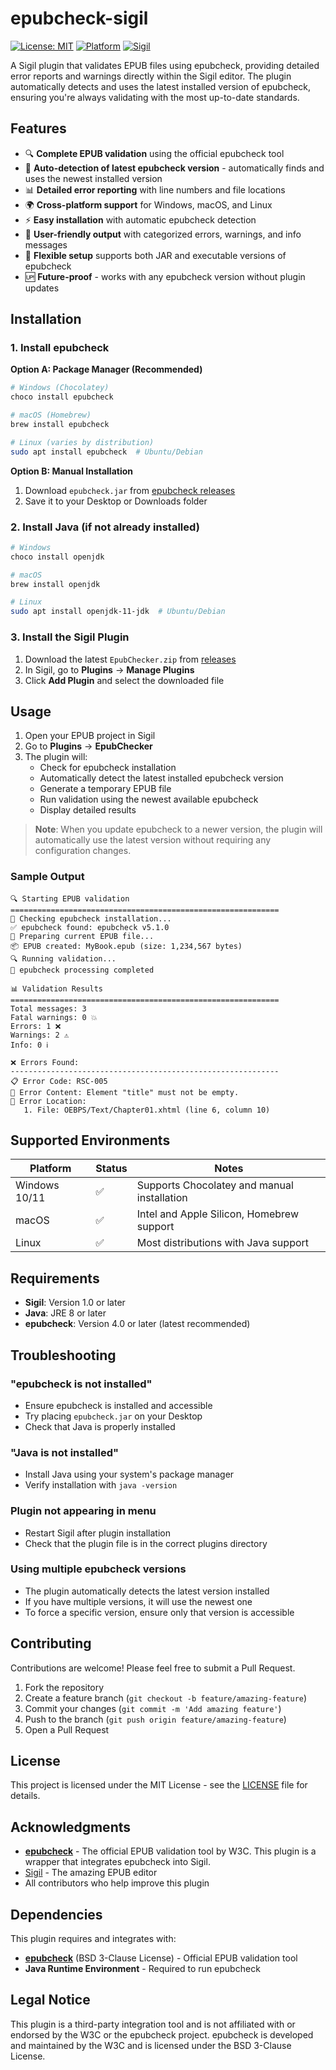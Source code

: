 # epubcheck-sigil

[![License: MIT](https://img.shields.io/badge/License-MIT-yellow.svg)](https://opensource.org/licenses/MIT)
[![Platform](https://img.shields.io/badge/platform-Windows%20%7C%20macOS%20%7C%20Linux-lightgrey)](https://github.com/yourusername/epubcheck-sigil)
[![Sigil](https://img.shields.io/badge/Sigil-1.0%2B-blue)](https://sigil-ebook.com/)

A Sigil plugin that validates EPUB files using epubcheck, providing detailed error reports and warnings directly within the Sigil editor. The plugin automatically detects and uses the latest installed version of epubcheck, ensuring you're always validating with the most up-to-date standards.

## Features

- 🔍 **Complete EPUB validation** using the official epubcheck tool
- 🔄 **Auto-detection of latest epubcheck version** - automatically finds and uses the newest installed version
- 📊 **Detailed error reporting** with line numbers and file locations
- 🌍 **Cross-platform support** for Windows, macOS, and Linux
- ⚡ **Easy installation** with automatic epubcheck detection
- 🎯 **User-friendly output** with categorized errors, warnings, and info messages
- 🔧 **Flexible setup** supports both JAR and executable versions of epubcheck
- 🆙 **Future-proof** - works with any epubcheck version without plugin updates

## Installation

### 1. Install epubcheck

**Option A: Package Manager (Recommended)**
```bash
# Windows (Chocolatey)
choco install epubcheck

# macOS (Homebrew)
brew install epubcheck

# Linux (varies by distribution)
sudo apt install epubcheck  # Ubuntu/Debian
```

**Option B: Manual Installation**
1. Download `epubcheck.jar` from [epubcheck releases](https://github.com/w3c/epubcheck/releases)
2. Save it to your Desktop or Downloads folder

### 2. Install Java (if not already installed)

```bash
# Windows
choco install openjdk

# macOS
brew install openjdk

# Linux
sudo apt install openjdk-11-jdk  # Ubuntu/Debian
```

### 3. Install the Sigil Plugin

1. Download the latest `EpubChecker.zip` from [releases](https://github.com/yourusername/epubcheck-sigil/releases)
2. In Sigil, go to **Plugins** → **Manage Plugins**
3. Click **Add Plugin** and select the downloaded file

## Usage

1. Open your EPUB project in Sigil
2. Go to **Plugins** → **EpubChecker**
3. The plugin will:
   - Check for epubcheck installation
   - Automatically detect the latest installed epubcheck version
   - Generate a temporary EPUB file
   - Run validation using the newest available epubcheck
   - Display detailed results

> **Note**: When you update epubcheck to a newer version, the plugin will automatically use the latest version without requiring any configuration changes.

### Sample Output

```
🔍 Starting EPUB validation
============================================================
🔧 Checking epubcheck installation...
✅ epubcheck found: epubcheck v5.1.0
📖 Preparing current EPUB file...
📦 EPUB created: MyBook.epub (size: 1,234,567 bytes)
🔍 Running validation...
📄 epubcheck processing completed

📊 Validation Results
============================================================
Total messages: 3
Fatal warnings: 0 💥
Errors: 1 ❌
Warnings: 2 ⚠️
Info: 0 ℹ️

❌ Errors Found:
------------------------------------------------------------
📋 Error Code: RSC-005
📄 Error Content: Element "title" must not be empty.
📍 Error Location:
   1. File: OEBPS/Text/Chapter01.xhtml (line 6, column 10)
```

## Supported Environments

| Platform | Status | Notes |
|----------|--------|-------|
| Windows 10/11 | ✅ | Supports Chocolatey and manual installation |
| macOS | ✅ | Intel and Apple Silicon, Homebrew support |
| Linux | ✅ | Most distributions with Java support |

## Requirements

- **Sigil**: Version 1.0 or later
- **Java**: JRE 8 or later
- **epubcheck**: Version 4.0 or later (latest recommended)

## Troubleshooting

### **"epubcheck is not installed"**
- Ensure epubcheck is installed and accessible
- Try placing `epubcheck.jar` on your Desktop
- Check that Java is properly installed

### **"Java is not installed"**
- Install Java using your system's package manager
- Verify installation with `java -version`

### **Plugin not appearing in menu**
- Restart Sigil after plugin installation
- Check that the plugin file is in the correct plugins directory

### **Using multiple epubcheck versions**
- The plugin automatically detects the latest version installed
- If you have multiple versions, it will use the newest one
- To force a specific version, ensure only that version is accessible

## Contributing

Contributions are welcome! Please feel free to submit a Pull Request.

1. Fork the repository
2. Create a feature branch (`git checkout -b feature/amazing-feature`)
3. Commit your changes (`git commit -m 'Add amazing feature'`)
4. Push to the branch (`git push origin feature/amazing-feature`)
5. Open a Pull Request

## License

This project is licensed under the MIT License - see the [LICENSE](LICENSE) file for details.

## Acknowledgments

- **[epubcheck](https://github.com/w3c/epubcheck)** - The official EPUB validation tool by W3C. This plugin is a wrapper that integrates epubcheck into Sigil.
- [Sigil](https://sigil-ebook.com/) - The amazing EPUB editor
- All contributors who help improve this plugin

## Dependencies

This plugin requires and integrates with:
- **[epubcheck](https://github.com/w3c/epubcheck)** (BSD 3-Clause License) - Official EPUB validation tool
- **Java Runtime Environment** - Required to run epubcheck

## Legal Notice

This plugin is a third-party integration tool and is not affiliated with or endorsed by the W3C or the epubcheck project. epubcheck is developed and maintained by the W3C and is licensed under the BSD 3-Clause License.
